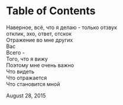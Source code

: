 
# Table of Contents



<div class="preview" id="org2e490c6">
<p>

</p>

</div>

<p class="verse">
Наверное, всё, что я делаю - только отзвук<br>
отклик, эхо, ответ, отскок<br>
Отражение во мне других<br>
Вас<br>
Всего -<br>
Того, что я вижу<br>
Поэтому мне очень важно<br>
Что видеть<br>
Что отражается<br>
Что становится мной<br>
</p>

August 28, 2015


